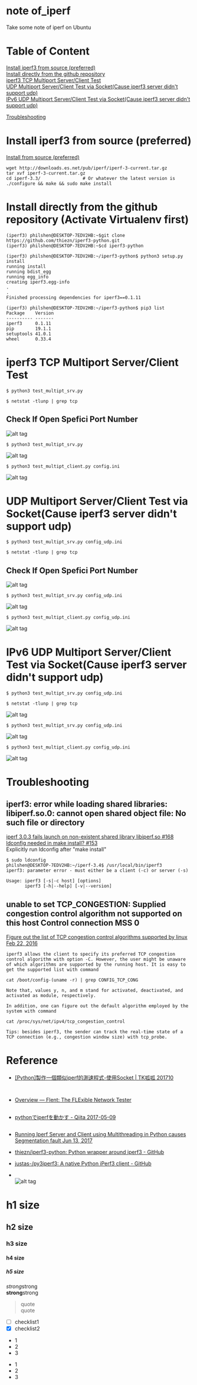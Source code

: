 # note of_iperf
Take some note of iperf on Ubuntu

# Table of Content
[Install iperf3 from source (preferred)](#install-iperf3-from-source-preferred)  
[Install directly from the github repository](#install-directly-from-the-github-repository-activate-virtualenv-first)  
[iperf3 TCP Multiport Server/Client Test]()  
[UDP Multiport Server/Client Test via Socket(Cause iperf3 server didn't support udp)]()  
[IPv6 UDP Multiport Server/Client Test via Socket(Cause iperf3 server didn't support udp)]()  

[Troubleshooting](#troubleshooting)  

# Install iperf3 from source (preferred)
[Install from source (preferred)](https://github.com/thiezn/iperf3-python#installation)
```
wget http://downloads.es.net/pub/iperf/iperf-3-current.tar.gz
tar xvf iperf-3-current.tar.gz
cd iperf-3.3/                # Or whatever the latest version is
./configure && make && sudo make install  
```
# Install directly from the github repository (Activate Virtualenv first)   
```
(iperf3) philshen@DESKTOP-7EDV2HB:~$git clone https://github.com/thiezn/iperf3-python.git
(iperf3) philshen@DESKTOP-7EDV2HB:~$cd iperf3-python
```
```
(iperf3) philshen@DESKTOP-7EDV2HB:~/iperf3-python$ python3 setup.py install
running install
running bdist_egg
running egg_info
creating iperf3.egg-info
.
.
Finished processing dependencies for iperf3==0.1.11
```
```
(iperf3) philshen@DESKTOP-7EDV2HB:~/iperf3-python$ pip3 list
Package    Version
---------- -------
iperf3     0.1.11
pip        19.1.1
setuptools 41.0.1
wheel      0.33.4
```
# iperf3 TCP Multiport Server/Client Test   
```
$ python3 test_multipt_srv.py

$ netstat -tlunp | grep tcp
```
## Check If Open Spefici Port Number  
![alt tag](https://i.imgur.com/kGDNzrd.jpg)  

```
$ python3 test_multipt_srv.py
```
![alt tag](https://i.imgur.com/0Y3PPWL.jpg)  

```
$ python3 test_multipt_client.py config.ini
```
![alt tag](https://i.imgur.com/gJBeVEu.jpg)  

# UDP Multiport Server/Client Test via Socket(Cause iperf3 server didn't support udp)  
```
$ python3 test_multipt_srv.py config_udp.ini

$ netstat -tlunp | grep tcp
```
## Check If Open Spefici Port Number  
![alt tag](https://i.imgur.com/527VcBr.jpg)  

```
$ python3 test_multipt_srv.py config_udp.ini
```
![alt tag](https://i.imgur.com/jAdLFyC.jpg)  

```
$ python3 test_multipt_client.py config_udp.ini
```
![alt tag](https://i.imgur.com/Tb8S6Z0.jpg)  

# IPv6 UDP Multiport Server/Client Test via Socket(Cause iperf3 server didn't support udp)  
```
$ python3 test_multipt_srv.py config_udp.ini

$ netstat -tlunp | grep tcp
```
![alt tag](https://i.imgur.com/gmIIxgS.jpg)  

```
$ python3 test_multipt_srv.py config_udp.ini
```
![alt tag](https://i.imgur.com/bvjxPre.jpg)  

```
$ python3 test_multipt_client.py config_udp.ini
```
![alt tag](https://i.imgur.com/qXH73z8.jpg)  

# Troubleshooting  
## iperf3: error while loading shared libraries: libiperf.so.0: cannot open shared object file: No such file or directory  
[iperf 3.0.3 fails launch on non-existent shared library libiperf.so #168](https://github.com/esnet/iperf/issues/168)
[ldconfig needed in make install? #153](https://github.com/esnet/iperf/issues/153)  
Explicitly run ldconfig after "make install"
```
$ sudo ldconfig
philshen@DESKTOP-7EDV2HB:~/iperf-3.4$ /usr/local/bin/iperf3
iperf3: parameter error - must either be a client (-c) or server (-s)

Usage: iperf3 [-s|-c host] [options]
       iperf3 [-h|--help] [-v|--version]
```

## unable to set TCP_CONGESTION: Supplied congestion control algorithm not supported on this host Control connection MSS 0  
[Figure out the list of TCP congestion control algorithms supported by linux Feb 22, 2016](http://shouxi.name/blog/2016/02/list-the-currently-supported-tcp-congestion-control-algs-in-ubuntu.html)
```
iperf3 allows the client to specify its preferred TCP congestion control algorithm with option -C. However, the user might be unaware of which algorithms are supported by the running host. It is easy to get the supported list with command
```
```
cat /boot/config-(uname -r) | grep CONFIG_TCP_CONG
```
```
Note that, values y, n, and m stand for activated, deactivated, and activated as module, respectively.

In addition, one can figure out the default algorithm employed by the system with command
```
```
cat /proc/sys/net/ipv4/tcp_congestion_control
```
```
Tips: besides iperf3, the sender can track the real-time state of a TCP connection (e.g., congestion window size) with tcp_probe.
```

# Reference
* [[Python]製作一個類似iperf的測速程式-使用Socket | TK呱呱 201710](http://gienmin.blogspot.com/2017/10/pythoniperf-socket.html)  
```
  
```

* [Overview — Flent: The FLExible Network Tester](https://flent.org/)  
```

```

* [pythonでiperfを動かす - Qiita 2017-05-09](https://qiita.com/RIshioka/items/ff6cdb64d4a3b942f68e)  
```

```
* [Running Iperf Server and Client using Multithreading in Python causes Segmentation fault Jun 13, 2017](https://stackoverflow.com/questions/44519799/running-iperf-server-and-client-using-multithreading-in-python-causes-segmentati)  
* [thiezn/iperf3-python: Python wrapper around iperf3 - GitHub](https://github.com/thiezn/iperf3-python)  
* [justas-/py3iperf3: A native Python iPerf3 client - GitHub](https://github.com/justas-/py3iperf3)  

* []()  
![alt tag]()  

# h1 size

## h2 size

### h3 size

#### h4 size

##### h5 size

*strong*strong  
**strong**strong  

> quote  
> quote

- [ ] checklist1
- [x] checklist2

* 1
* 2
* 3

- 1
- 2
- 3